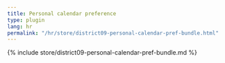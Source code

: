 ```yaml
---
title: Personal calendar preference
type: plugin
lang: hr
permalink: "/hr/store/district09-personal-calendar-pref-bundle.html"
---
```


{% include store/district09-personal-calendar-pref-bundle.md %}
